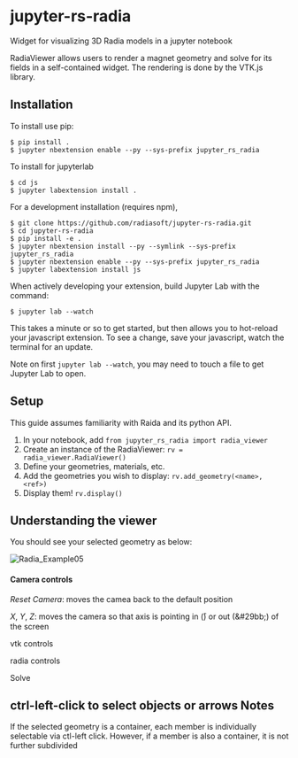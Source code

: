 jupyter-rs-radia
===============================

Widget for visualizing 3D Radia models in a jupyter notebook

RadiaViewer allows users to render a magnet geometry and solve for its fields in a self-contained widget. The rendering is done by the VTK.js library.

Installation
------------

To install use pip:

    $ pip install .
    $ jupyter nbextension enable --py --sys-prefix jupyter_rs_radia

To install for jupyterlab

    $ cd js
    $ jupyter labextension install .

For a development installation (requires npm),

    $ git clone https://github.com/radiasoft/jupyter-rs-radia.git
    $ cd jupyter-rs-radia
    $ pip install -e .
    $ jupyter nbextension install --py --symlink --sys-prefix jupyter_rs_radia
    $ jupyter nbextension enable --py --sys-prefix jupyter_rs_radia
    $ jupyter labextension install js

When actively developing your extension, build Jupyter Lab with the command:

    $ jupyter lab --watch

This takes a minute or so to get started, but then allows you to hot-reload your javascript extension.
To see a change, save your javascript, watch the terminal for an update.

Note on first `jupyter lab --watch`, you may need to touch a file to get Jupyter Lab to open.

Setup
------------
This guide assumes familiarity with Raida and its python API.

1. In your notebook, add `from jupyter_rs_radia import radia_viewer`
2. Create an instance of the RadiaViewer: `rv = radia_viewer.RadiaViewer()`
3. Define your geometries, materials, etc.
4. Add the geometries you wish to display: `rv.add_geometry(<name>, <ref>)`
5. Display them! `rv.display()`

Understanding the viewer
------------
You should see your selected geometry as below:

![Radia_Example05](https://raw.githubusercontent.com/radiasoft/jupyter-rs-radia/blob/master/examples/Radia_Example05.png)

#### Camera controls

*Reset Camera*: moves the camea back to the default position

*X*, *Y*, *Z*: moves the camera so that axis is pointing in (&#2299;) or out (&#29bb;) of the screen

vtk controls

radia controls

Solve

ctrl-left-click to select objects or arrows
Notes
------------
If the selected geometry is a container, each member is individually selectable via ctl-left click. However, if a member is also a container, it is not further subdivided

